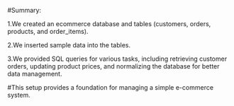 #Summary:

1.We created an ecommerce database and tables (customers, orders, products, and order_items).

2.We inserted sample data into the tables.

3.We provided SQL queries for various tasks, including retrieving customer orders, updating product prices, and normalizing the database for better data management.

#This setup provides a foundation for managing a simple e-commerce system.